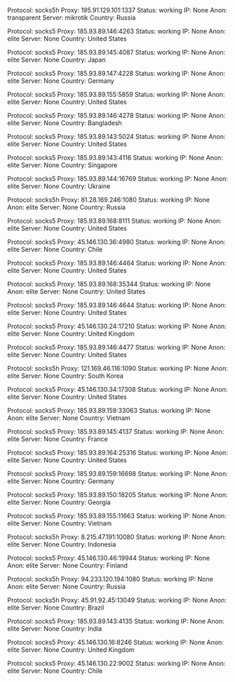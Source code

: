 Protocol: socks5h
Proxy: 195.91.129.101:1337
Status: working
IP: None
Anon: transparent
Server: mikrotik
Country: Russia

Protocol: socks5
Proxy: 185.93.89.146:4263
Status: working
IP: None
Anon: elite
Server: None
Country: United States

Protocol: socks5
Proxy: 185.93.89.145:4087
Status: working
IP: None
Anon: elite
Server: None
Country: Japan

Protocol: socks5
Proxy: 185.93.89.147:4228
Status: working
IP: None
Anon: elite
Server: None
Country: Germany

Protocol: socks5
Proxy: 185.93.89.155:5859
Status: working
IP: None
Anon: elite
Server: None
Country: United States

Protocol: socks5
Proxy: 185.93.89.146:4278
Status: working
IP: None
Anon: elite
Server: None
Country: Bangladesh

Protocol: socks5
Proxy: 185.93.89.143:5024
Status: working
IP: None
Anon: elite
Server: None
Country: United States

Protocol: socks5
Proxy: 185.93.89.143:4116
Status: working
IP: None
Anon: elite
Server: None
Country: Singapore

Protocol: socks5
Proxy: 185.93.89.144:16769
Status: working
IP: None
Anon: elite
Server: None
Country: Ukraine

Protocol: socks5h
Proxy: 81.28.169.246:1080
Status: working
IP: None
Anon: elite
Server: None
Country: Russia

Protocol: socks5
Proxy: 185.93.89.168:8111
Status: working
IP: None
Anon: elite
Server: None
Country: United States

Protocol: socks5
Proxy: 45.146.130.36:4980
Status: working
IP: None
Anon: elite
Server: None
Country: Chile

Protocol: socks5
Proxy: 185.93.89.146:4464
Status: working
IP: None
Anon: elite
Server: None
Country: United States

Protocol: socks5
Proxy: 185.93.89.168:35344
Status: working
IP: None
Anon: elite
Server: None
Country: United States

Protocol: socks5
Proxy: 185.93.89.146:4644
Status: working
IP: None
Anon: elite
Server: None
Country: United States

Protocol: socks5
Proxy: 45.146.130.24:17210
Status: working
IP: None
Anon: elite
Server: None
Country: United Kingdom

Protocol: socks5
Proxy: 185.93.89.146:4477
Status: working
IP: None
Anon: elite
Server: None
Country: United States

Protocol: socks5h
Proxy: 121.169.46.116:1090
Status: working
IP: None
Anon: elite
Server: None
Country: South Korea

Protocol: socks5
Proxy: 45.146.130.34:17308
Status: working
IP: None
Anon: elite
Server: None
Country: United States

Protocol: socks5
Proxy: 185.93.89.159:33063
Status: working
IP: None
Anon: elite
Server: None
Country: Vietnam

Protocol: socks5
Proxy: 185.93.89.145:4137
Status: working
IP: None
Anon: elite
Server: None
Country: France

Protocol: socks5
Proxy: 185.93.89.164:25316
Status: working
IP: None
Anon: elite
Server: None
Country: United States

Protocol: socks5
Proxy: 185.93.89.159:16698
Status: working
IP: None
Anon: elite
Server: None
Country: Germany

Protocol: socks5
Proxy: 185.93.89.150:18205
Status: working
IP: None
Anon: elite
Server: None
Country: Georgia

Protocol: socks5
Proxy: 185.93.89.155:11663
Status: working
IP: None
Anon: elite
Server: None
Country: Vietnam

Protocol: socks5h
Proxy: 8.215.47.191:10080
Status: working
IP: None
Anon: elite
Server: None
Country: Indonesia

Protocol: socks5
Proxy: 45.146.130.46:19944
Status: working
IP: None
Anon: elite
Server: None
Country: Finland

Protocol: socks5h
Proxy: 94.233.120.194:1080
Status: working
IP: None
Anon: elite
Server: None
Country: Russia

Protocol: socks5h
Proxy: 45.91.92.45:13049
Status: working
IP: None
Anon: elite
Server: None
Country: Brazil

Protocol: socks5
Proxy: 185.93.89.143:4135
Status: working
IP: None
Anon: elite
Server: None
Country: India

Protocol: socks5
Proxy: 45.146.130.16:8246
Status: working
IP: None
Anon: elite
Server: None
Country: United Kingdom

Protocol: socks5
Proxy: 45.146.130.22:9002
Status: working
IP: None
Anon: elite
Server: None
Country: Chile

